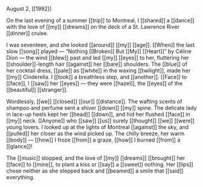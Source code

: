 August 2, [[1992]]

On the last evening of a summer [[trip]] to Montreal, I [[shared]] a [[dance]] with the love of [[my]] [[dreams]] on the deck of a St. Lawrence River [[dinner]] cruise. 

I was seventeen, and she looked [[around]] [[my]] [[age]]. 
[[When]] the last slow [[song]] played — “Nothing [[Broken]] But [[My]] [[Heart]]” by Céline Dion — the wind [[blew]] past and led [[my]] [[eyes]] to her, fluttering her [[shoulder]]-length hair [[against]] her [[bare]] shoulders. 
The [[blue]] of her cocktail dress, [[pale]] as [[white]] in the waxing [[twilight]], made her [[my]] Cinderella. 
I [[took]] a breathless step, and [[another]]. 
[[Face]] to [[face]], I [[saw]] her [[eyes]] — they were [[hazel]], the [[eyes]] of the [[beautiful]] [[stranger]].

Wordlessly, [[we]] [[closed]] [[our]] [[distance]]. 
The wafting scents of shampoo and perfume sent a shiver [[down]] [[my]] spine. 
The delicate lady in lace-up heels kept her [[head]] [[down]], and hid her flushed [[face]] in [[my]] neck. 
[[Anyone]] who [[saw]] [[us]] surely [[thought]] [[we]] [[were]] young lovers. 
I looked up at the lights of Montreal [[against]] the sky, and [[pulled]] her closer as the wind picked up. 
The chilly breeze, her warm [[body]] — [[how]] I froze [[from]] a graze, [[how]] I burned [[from]] a [[glance]]!

The [[music]] stopped, and the love of [[my]] [[dreams]] [[brought]] her [[face]] to [[mine]], to plant a kiss or [[say]] a [[sweet]] nothing.
Her [[lips]] chose neither as she stepped back and [[beamed]] a smile that [[said]] everything.
